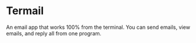 # Termail
An email app that works 100% from the terminal. You can send emails, view emails, and reply all from one program. 
